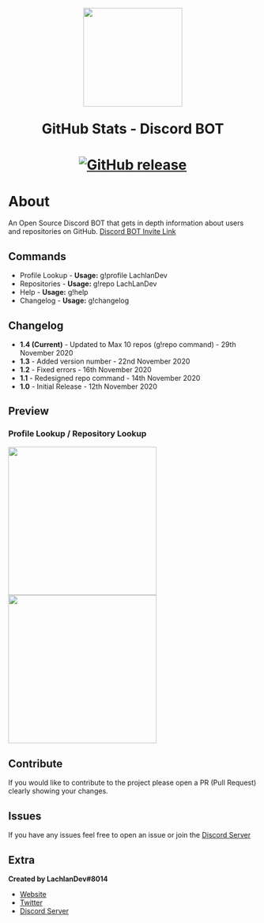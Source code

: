 <h1 align="center">
    <br>
    <img src="https://github.githubassets.com/images/modules/logos_page/GitHub-Mark.png" height="200">
    <br>
    <p>GitHub Stats - Discord BOT</p>
<h1>
<p align="center">
    <a href="https://github.com/LachlanDev/GitHub-Stats/releases">
        <img alt="GitHub release" src="https://img.shields.io/github/release/LachlanDev/GitHub-Stats.svg">
    </a>
</p>

# About
An Open Source Discord BOT that gets in depth information about users and repositories on GitHub. [Discord BOT Invite Link](https://discord.com/oauth2/authorize?client_id=776332560295919626&scope=bot&permissions=93248)

## Commands 
* Profile Lookup - **Usage:** g!profile LachlanDev
* Repositories - **Usage:** g!repo LachLanDev
* Help - **Usage:** g!help
* Changelog -  **Usage:** g!changelog

## Changelog
* **1.4 (Current)** - Updated to Max 10 repos (g!repo command) - 29th November 2020
* **1.3** - Added version number - 22nd November 2020
* **1.2** - Fixed errors - 16th November 2020
* **1.1** - Redesigned repo command - 14th November 2020
* **1.0** - Initial Release - 12th November 2020

## Preview
### Profile Lookup / Repository Lookup
<img src="https://i.imgur.com/eR62tlO.png" height="300">
<img src="https://i.imgur.com/TyRiBwv.png" height="300">

## Contribute
If you would like to contribute to the project please open a PR (Pull Request) clearly showing your changes.

## Issues
If you have any issues feel free to open an issue or join the [Discord Server](https://discord.com/invite/w7B5nKB)

## Extra
__Created by LachlanDev#8014__
* [Website](https://lachlan-dev.com)
* [Twitter](https://twitter.com/LachlanDev)
* [Discord Server](https://discord.com/invite/w7B5nKB)
</br>
